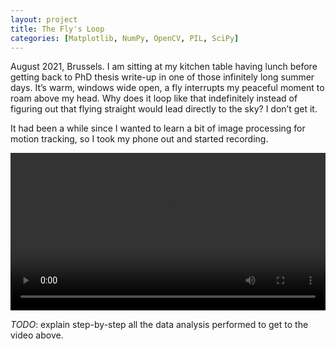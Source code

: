 ```yaml
---
layout: project
title: The Fly's Loop
categories: [Matplotlib, NumPy, OpenCV, PIL, SciPy]
---
```


August 2021, Brussels. I am sitting at my kitchen table having lunch before getting back to PhD thesis write-up in one of those infinitely long summer days. It’s warm, windows wide open, a fly interrupts my peaceful moment to roam above my head. Why does it loop like that indefinitely instead of figuring out that flying straight would lead directly to the sky? I don’t get it.

It had been a while since I wanted to learn a bit of image processing for motion tracking, so I took my phone out and started recording.

<video width="100%" height="auto" controls>
  <source src="/videos/the_flys_loop.mp4" type="video/mp4">
  Your browser does not support the video tag.
</video>

<em>TODO</em>: explain step-by-step all the data analysis performed to get to the video above.